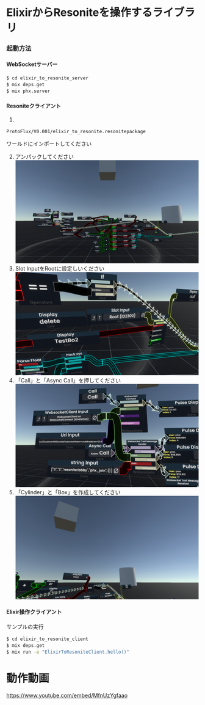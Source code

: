 # ElixirからResoniteを操作するライブラリ

### 起動方法

#### WebSocketサーバー

```sh
$ cd elixir_to_resonite_server
$ mix deps.get
$ mix phx.server
```

#### Resoniteクライアント

1)
```
ProtoFlux/V0.001/elixir_to_resonite.resonitepackage
```
ワールドにインポートしてください

2) アンパックしてください
![elixir_to_resonite](ProtoFlux/V0.001/v0001.png)
3) Slot InputをRootに設定しいください
![elixir_to_resonite](ProtoFlux/V0.001/v0001_4.png)
4) 「Call」と「Async Call」を押してください
![elixir_to_resonite](ProtoFlux/V0.001/v0001_2.png)
5) 「Cylinder」と「Box」を作成してください
![elixir_to_resonite](ProtoFlux/V0.001/v0001_3.png)

#### Elixir操作クライアント
サンプルの実行

```sh
$ cd elixir_to_resonite_client
$ mix deps.get
$ mix run -e "ElixirToResoniteClient.hello()"
```

# 動作動画
https://www.youtube.com/embed/MfnUzYgfaao